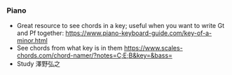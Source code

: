 ### Piano
* Great resource to see chords in a key; useful when you want to write Gt and Pf together: https://www.piano-keyboard-guide.com/key-of-a-minor.html
* See chords from what key is in them https://www.scales-chords.com/chord-namer/?notes=C;E;B&key=&bass=
* Study 澤野弘之